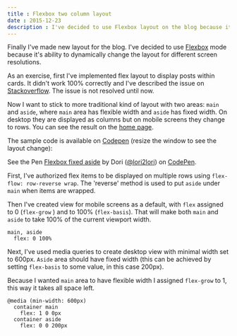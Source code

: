 ```yaml
---
title : Flexbox two column layout
date : 2015-12-23
description : I've decided to use Flexbox layout on the blog because it's ability to dynamically change the layout for different screen resolutions.
---
```


Finally I've made new layout for the blog. I've decided to use [Flexbox](https://developer.mozilla.org/en-US/docs/Web/CSS/CSS_Flexible_Box_Layout/Using_CSS_flexible_boxes) mode because it's ability to dynamically change the layout for different screen resolutions.

As an exercise, first I've implemented flex layout to display posts within cards. It didn't work 100% correctly and I've described the issue on [Stackoverflow](http://stackoverflow.com/questions/32572347/left-aligned-and-centered-grid-with-flexbox). The issue is not resolved until now.

Now I want to stick to more traditional kind of layout with two areas: `main` and `aside`, where `main` area has flexible width and `aside` has fixed width. On desktop they are displayed as columns but on mobile screens they change to rows. You can see the result on the [home page](http://lori2lori.rocks/).

The sample code is available on [Codepen](http://codepen.io/lori2lori/pen/eJzKrB) (resize the window to see the layout change):
<p data-height="268" data-theme-id="0" data-slug-hash="eJzKrB" data-default-tab="result" data-user="lori2lori" class='codepen'>See the Pen <a href='http://codepen.io/lori2lori/pen/eJzKrB/'>Flexbox fixed aside</a> by Dori (<a href='http://codepen.io/lori2lori'>@lori2lori</a>) on <a href='http://codepen.io'>CodePen</a>.</p>
<script async src="//assets.codepen.io/assets/embed/ei.js"></script>

First, I've authorized flex items to be displayed on multiple rows using `flex-flow: row-reverse wrap`. The 'reverse' method is used to put `aside` under `main` when items are wrapped.

Then I've created view for mobile screens as a default, with `flex` assigned to 0 (`flex-grow` ) and to 100% (`flex-basis`). That will make both `main` and `aside` to take 100% of the current viewport width.

```stylus
main, aside
  flex: 0 100%
```

Next, I've used media queries to create desktop view with minimal width set to 600px. `Aside` area should have fixed width (this can be achieved by setting `flex-basis` to some value, in this case 200px).

Because I wanted `main` area to have flexible width I assigned `flex-grow` to 1, this way it takes all space left.

```stylus
@media (min-width: 600px)
  container main
    flex: 1 0 0px
  container aside
    flex: 0 0 200px
```
